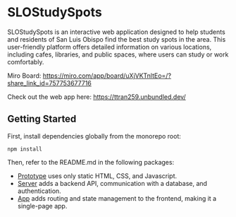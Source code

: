 # SLOStudySpots

SLOStudySpots is an interactive web application designed to help students and residents of San Luis Obispo find the best study spots in the area. This user-friendly platform offers detailed information on various locations, including cafes, libraries, and public spaces, where users can study or work comfortably.

Miro Board: https://miro.com/app/board/uXjVKTnltEo=/?share_link_id=757753677716

Check out the web app here: https://ttran259.unbundled.dev/

## Getting Started

First, install dependencies globally from the monorepo root:

```shell
npm install
```

Then, refer to the README.md in the following packages:

- [Prototype](packages/proto/README.md) uses only static HTML, CSS, and Javascript.
- [Server](packages/server/README.md) adds a backend API, communication with a database, and authentication.
- [App](packages/server/README.md) adds routing and state management to the frontend, making it a single-page app.
